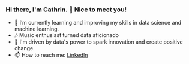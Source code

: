 ### Hi there, I'm Cathrin. 👋 Nice to meet you!

- 🌱 I’m currently learning and improving my skills in data science and machine learning.
- 🎶 Music enthusiast turned data aficionado
- 🚀 I'm driven by data's power to spark innovation and create positive change.
- 📫 How to reach me: [LinkedIn](https://www.linkedin.com/in/cathrin-rahn)

<!--
**cathrinr/cathrinr** is a ✨ _special_ ✨ repository because its `README.md` (this file) appears on your GitHub profile.

Here are some ideas to get you started:

- 🔭 I’m currently working on ...
- 🌱 I’m currently learning ...
- 👯 I’m looking to collaborate on ...
- 🤔 I’m looking for help with ...
- 💬 Ask me about ...
- 📫 How to reach me: ...
- 😄 Pronouns: ...
- ⚡ Fun fact: ...
-->
